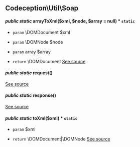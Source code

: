 
## Codeception\Util\Soap


#### *public static* arrayToXml($xml, $node, $array = null) * `static` 

 * `param`  \DOMDocument $xml
 * `param`  \DOMNode     $node
 * `param`  array       $array

 * `return`  \DOMDocument
[See source](https://github.com/Codeception/Codeception/blob/master/src/Codeception/Util/Soap.php#L16)
#### *public static* request() 
[See source](https://github.com/Codeception/Codeception/blob/master/src/Codeception/Util/Soap.php#L60)
#### *public static* response() 
[See source](https://github.com/Codeception/Codeception/blob/master/src/Codeception/Util/Soap.php#L65)
#### *public static* toXml($xml) * `static` 

 * `param`  $xml

 * `return`  \DOMDocument|\DOMNode
[See source](https://github.com/Codeception/Codeception/blob/master/src/Codeception/Util/Soap.php#L35)
